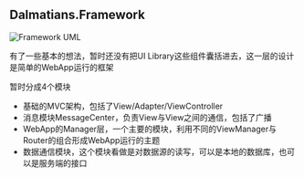 Dalmatians.Framework
--------------------

![Framework UML](https://raw.githubusercontent.com/leewind/dalmatians/develop/docs/images/framework.png)

有了一些基本的想法，暂时还没有把UI Library这些组件囊括进去，这一层的设计是简单的WebApp运行的框架

暂时分成4个模块

+ 基础的MVC架构，包括了View/Adapter/ViewController
+ 消息模块MessageCenter，负责View与View之间的通信，包括了广播
+ WebApp的Manager层，一个主要的模块，利用不同的ViewManager与Router的组合形成WebApp运行的主题
+ 数据通信模块，这个模块看做是对数据源的读写，可以是本地的数据库，也可以是服务端的接口
